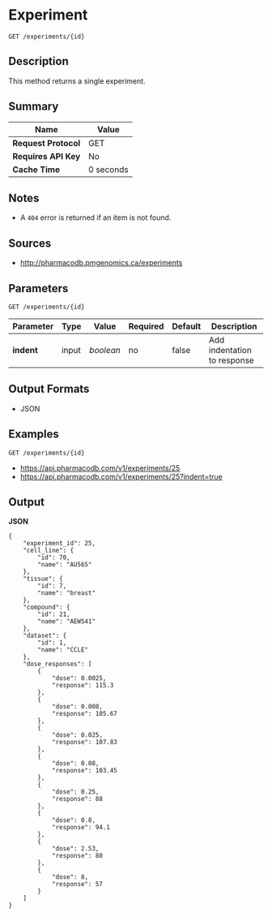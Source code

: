 # Experiment

```
GET /experiments/{id}
```

## Description

This method returns a single experiment.

## Summary

| Name | Value |
| --- | --- |
| **Request Protocol** | GET |
| **Requires API Key** | No |
| **Cache Time** | 0 seconds |

## Notes

- A `404` error is returned if an item is not found.

## Sources

- http://pharmacodb.pmgenomics.ca/experiments

## Parameters

```
GET /experiments/{id}
```

| Parameter | Type | Value | Required | Default | Description |
| --- | --- | --- | --- | --- | --- |
| **indent** | input | *boolean* | no | false | Add indentation to response |

## Output Formats

- JSON

## Examples

```
GET /experiments/{id}
```

- https://api.pharmacodb.com/v1/experiments/25
- https://api.pharmacodb.com/v1/experiments/25?indent=true

## Output

**JSON**

```
{
    "experiment_id": 25,
    "cell_line": {
        "id": 70,
        "name": "AU565"
    },
    "tissue": {
        "id": 7,
        "name": "breast"
    },
    "compound": {
        "id": 21,
        "name": "AEW541"
    },
    "dataset": {
        "id": 1,
        "name": "CCLE"
    },
    "dose_responses": [
        {
            "dose": 0.0025,
            "response": 115.3
        },
        {
            "dose": 0.008,
            "response": 105.67
        },
        {
            "dose": 0.025,
            "response": 107.83
        },
        {
            "dose": 0.08,
            "response": 103.45
        },
        {
            "dose": 0.25,
            "response": 88
        },
        {
            "dose": 0.8,
            "response": 94.1
        },
        {
            "dose": 2.53,
            "response": 80
        },
        {
            "dose": 8,
            "response": 57
        }
    ]
}
```
